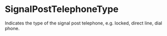 SignalPostTelephoneType
=======================

Indicates the type of the signal post telephone, e.g. locked, direct line, dial phone.
